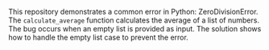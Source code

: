 This repository demonstrates a common error in Python: ZeroDivisionError. The `calculate_average` function calculates the average of a list of numbers. The bug occurs when an empty list is provided as input.  The solution shows how to handle the empty list case to prevent the error.